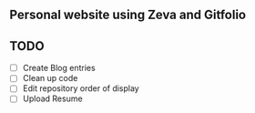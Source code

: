 ## Personal website using Zeva and Gitfolio

## TODO

- [ ] Create Blog entries
- [ ] Clean up code
- [ ] Edit repository order of display
- [ ] Upload Resume
